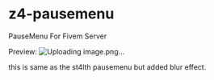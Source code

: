 # z4-pausemenu
PauseMenu For Fivem Server

Preview:
![Uploading image.png…]()




this is same as the st4lth pausemenu but added blur effect.
